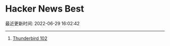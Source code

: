 # Hacker News Best

最近更新时间: 2022-06-29 16:02:42

--- 
1. [Thunderbird 102](https://blog.thunderbird.net/2022/06/thunderbird-102-released-a-serious-upgrade-to-your-communication/) 
